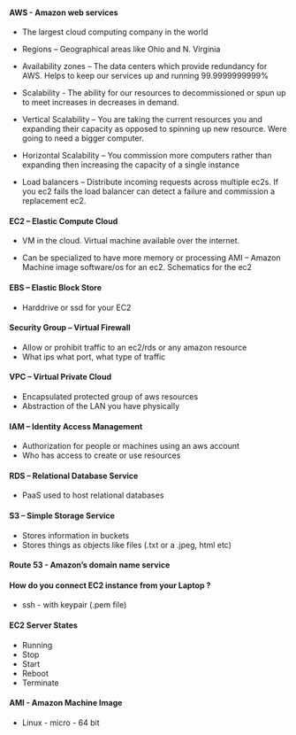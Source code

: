 #### AWS  - Amazon web services

-	The largest cloud computing company in the world

* Regions – Geographical areas like Ohio and N. Virginia
* Availability zones – The data centers which provide redundancy for AWS. Helps to keep our services up and running 99.9999999999%

* Scalability -  The ability for our resources to decommissioned or spun up to meet increases in decreases in demand.
* Vertical Scalability – You are taking the current resources you and expanding their capacity as opposed to spinning up new resource. Were going to need a bigger computer.
* Horizontal Scalability – You commission more computers rather than expanding then increasing the capacity of a single instance

* Load balancers – Distribute incoming requests across multiple ec2s. If you ec2 fails the load balancer can detect a failure and commission a replacement ec2.


#### EC2 – Elastic Compute Cloud
* VM in the cloud. Virtual machine available over the internet.
-	Can be specialized to have more memory or processing
AMI – Amazon Machine image
software/os for an ec2.
Schematics for the ec2

#### EBS – Elastic Block Store
-	Harddrive or ssd for your EC2

#### Security Group – Virtual Firewall
-	Allow or prohibit traffic to an ec2/rds or any amazon resource
-	What ips what port, what type of traffic

#### VPC – Virtual Private Cloud
-	Encapsulated protected group of aws resources
-	Abstraction of the LAN you have physically 

#### IAM – Identity Access Management
-	Authorization for people or machines using an aws account
-	Who has access to create or use resources
#### RDS – Relational Database Service
-	PaaS used to host relational databases
#### S3 – Simple Storage Service
-	Stores information in buckets
-	Stores things as objects like files (.txt or a .jpeg, html etc)
#### Route 53 -  Amazon’s domain name service


#### How do you connect EC2 instance from your Laptop ?
* ssh - with keypair (.pem file)

#### EC2 Server States
* Running
* Stop
* Start
* Reboot
* Terminate

#### AMI - Amazon Machine Image
* Linux - micro - 64 bit
